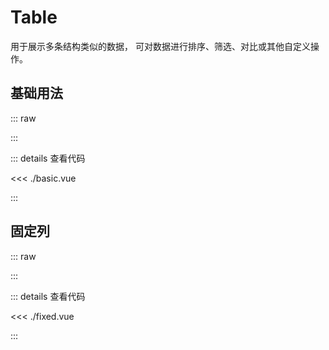 <script setup lang="ts">
import Basic from './basic.vue'
import Fixed from './fixed.vue'

</script>

# Table

用于展示多条结构类似的数据， 可对数据进行排序、筛选、对比或其他自定义操作。

## 基础用法

::: raw

<Basic />

:::

::: details 查看代码

<<< ./basic.vue

:::

## 固定列

::: raw

<Fixed />

:::

::: details 查看代码

<<< ./fixed.vue

:::
